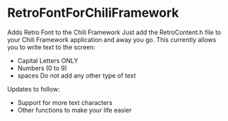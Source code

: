 # RetroFontForChiliFramework
Adds Retro Font to the Chili Framework
Just add the RetroContent.h file to your Chili Framework application and away you go.
This currently allows you to write text to the screen:
- Capital Letters ONLY
- Numbers (0 to 9)
- spaces
Do not add any other type of text

Updates to follow:
- Support for more text characters
- Other functions to make your life easier
